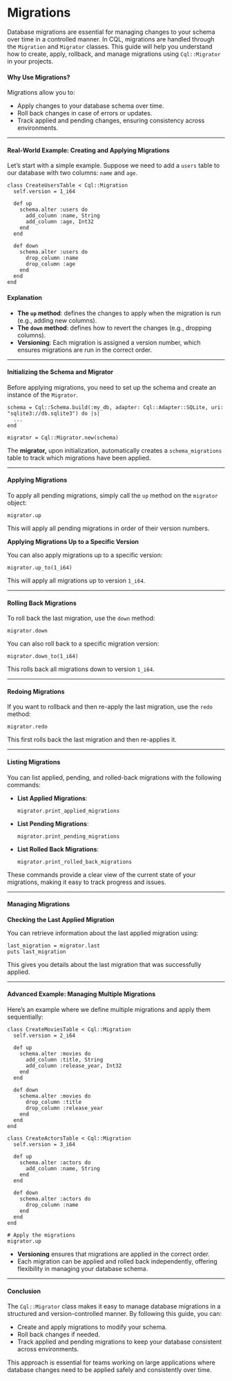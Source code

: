 # Migrations

Database migrations are essential for managing changes to your schema over time in a controlled manner. In CQL, migrations are handled through the `Migration` and `Migrator` classes. This guide will help you understand how to create, apply, rollback, and manage migrations using `Cql::Migrator` in your projects.

#### Why Use Migrations?

Migrations allow you to:

- Apply changes to your database schema over time.
- Roll back changes in case of errors or updates.
- Track applied and pending changes, ensuring consistency across environments.

---

#### Real-World Example: Creating and Applying Migrations

Let’s start with a simple example. Suppose we need to add a `users` table to our database with two columns: `name` and `age`.

```crystal
class CreateUsersTable < Cql::Migration
  self.version = 1_i64

  def up
    schema.alter :users do
      add_column :name, String
      add_column :age, Int32
    end
  end

  def down
    schema.alter :users do
      drop_column :name
      drop_column :age
    end
  end
end
```

#### Explanation

- **The `up` method**: defines the changes to apply when the migration is run (e.g., adding new columns).
- **The `down` method**: defines how to revert the changes (e.g., dropping columns).
- **Versioning**: Each migration is assigned a version number, which ensures migrations are run in the correct order.

---

#### Initializing the Schema and Migrator

Before applying migrations, you need to set up the schema and create an instance of the `Migrator`.

```crystal
schema = Cql::Schema.build(:my_db, adapter: Cql::Adapter::SQLite, uri: "sqlite3://db.sqlite3") do |s|
  ...
end

migrator = Cql::Migrator.new(schema)
```

The **migrator,** upon initialization, automatically creates a `schema_migrations` table to track which migrations have been applied.

---

#### Applying Migrations

To apply all pending migrations, simply call the `up` method on the `migrator` object:

```crystal
migrator.up
```

This will apply all pending migrations in order of their version numbers.

**Applying Migrations Up to a Specific Version**

You can also apply migrations up to a specific version:

```crystal
migrator.up_to(1_i64)
```

This will apply all migrations up to version `1_i64`.

---

#### Rolling Back Migrations

To roll back the last migration, use the `down` method:

```crystal
migrator.down
```

You can also roll back to a specific migration version:

```crystal
migrator.down_to(1_i64)
```

This rolls back all migrations down to version `1_i64`.

---

#### Redoing Migrations

If you want to rollback and then re-apply the last migration, use the `redo` method:

```crystal
migrator.redo
```

This first rolls back the last migration and then re-applies it.

---

#### Listing Migrations

You can list applied, pending, and rolled-back migrations with the following commands:

- **List Applied Migrations**:

  ```crystal
  migrator.print_applied_migrations
  ```

- **List Pending Migrations**:

  ```crystal
  migrator.print_pending_migrations
  ```

- **List Rolled Back Migrations**:

  ```crystal
  migrator.print_rolled_back_migrations
  ```

These commands provide a clear view of the current state of your migrations, making it easy to track progress and issues.

---

#### Managing Migrations

**Checking the Last Applied Migration**

You can retrieve information about the last applied migration using:

```crystal
last_migration = migrator.last
puts last_migration
```

This gives you details about the last migration that was successfully applied.

---

#### Advanced Example: Managing Multiple Migrations

Here’s an example where we define multiple migrations and apply them sequentially:

```crystal
class CreateMoviesTable < Cql::Migration
  self.version = 2_i64

  def up
    schema.alter :movies do
      add_column :title, String
      add_column :release_year, Int32
    end
  end

  def down
    schema.alter :movies do
      drop_column :title
      drop_column :release_year
    end
  end
end

class CreateActorsTable < Cql::Migration
  self.version = 3_i64

  def up
    schema.alter :actors do
      add_column :name, String
    end
  end

  def down
    schema.alter :actors do
      drop_column :name
    end
  end
end

# Apply the migrations
migrator.up
```

- **Versioning** ensures that migrations are applied in the correct order.
- Each migration can be applied and rolled back independently, offering flexibility in managing your database schema.

---

#### Conclusion

The `Cql::Migrator` class makes it easy to manage database migrations in a structured and version-controlled manner. By following this guide, you can:

- Create and apply migrations to modify your schema.
- Roll back changes if needed.
- Track applied and pending migrations to keep your database consistent across environments.

This approach is essential for teams working on large applications where database changes need to be applied safely and consistently over time.
